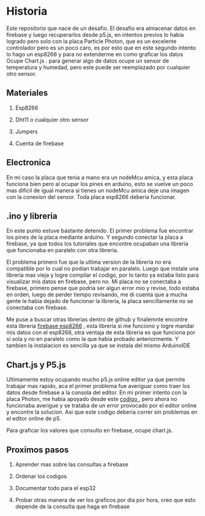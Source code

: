 # Historia

Este repositorio que nace de un desafio. El desafio era almacenar datos en firebase y luego recuperarlos desde p5.js, en intentos previos lo habia logrado pero solo con la placa Particle Photon, que es un excelente controlador pero es un poco caro, es por esto que en este segundo intento lo hago un esp8266 y para no extenderme en como graficar los datos Ocupe Chart.js . para generar algo de datos ocupe un sensor de temperatura y humedad, pero este puede ser reemplazado por cualquier otro sensor.

## Materiales

1.  Esp8266
    
2.  Dht11 o cualquier otro sensor
    
3.  Jumpers
    
4.  Cuenta de firebase
    

## Electronica

En mi caso la placa que tenia a mano era un nodeMcu amica, y esta placa funciona bien pero al ocupar los pines en arduino, esto se vuelve un poco mas dificil de igual manera si tienes un nodeMcu amica deje una imagen con la conexion del sensor. Toda placa esp8266 deberia funcionar.

## .ino y libreria

En este punto estuve bastante detenido. El primer problema fue encontrar los pines de la placa mediante arduino. Y segundo conectar la placa a firebase, ya que todos los tutoriales que encontre ocupaban una libreria que funcionaba en paralelo con otra libreria.

El problema primero fue que la ultima version de la libreria no era compatible por lo cual no podian trabajar en paralelo. Luego que instale una libreria mas vieja y logre compilar el codigo, por lo tanto ya estaba listo para visualizar mis datos en firebase, pero no. Mi placa no se conectaba a firebase, primero pense que podria ser algun error mio y revise, todo estaba en orden, luego de perder tiempo revisando, me di cuenta que a mucha gente le habia dejado de funcionar la libreria, la placa sencillamente no se conectaba con firebase.

Me puse a buscar otras librerias dentro de github y finalemnte encontre esta libreria [firebase esp8266]([https://github.com/mobizt/Firebase-ESP8266](https://github.com/mobizt/Firebase-ESP8266)) , esta libreria si me funciono y logre mandar mis datos con el esp8266, otra ventaja de esta libreria es que funciona por si sola y no en paralelo como la que habia probado anteriormente. Y tambien la instalacion es sencilla ya que se instala del mismo ArduinoIDE

## Chart.js y P5.js

Ultimamente estoy ocupando mucho p5.js online editor ya que permite trabajar mas rapido, aca el primer problema fue averiguar como traer los datos desde firebase a la consola del editor. En mi primer intento con la placa Photon, me habia apoyado desde este [codigo ]([https://gist.github.com/jkuip/cb1e4e5b24b118407e8db19ff52304d7](https://gist.github.com/jkuip/cb1e4e5b24b118407e8db19ff52304d7)), pero ahora no funcionaba averigue y se trataba de un error provocado por el editor online y encontre la solucion. Asi que este codigo deberia correr sin problemas en el editor online de p5.

Para graficar los valores que consulto en firebase, ocupe chart.js.

## Proximos pasos

1.  Aprender mas sobre las consultas a firebase
    
2.  Ordenar los codigos
    
3.  Documentar todo para el esp32
    
4.  Probar otras manera de ver los graficos por dia por hora, creo que esto depende de la consulta que haga en firebase

